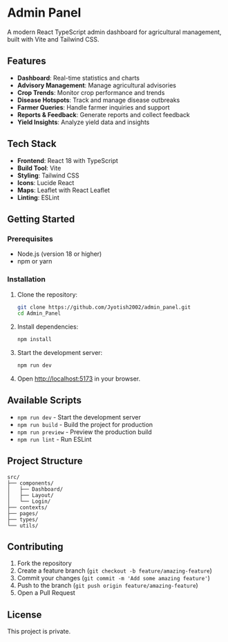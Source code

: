 # Admin Panel

A modern React TypeScript admin dashboard for agricultural management, built with Vite and Tailwind CSS.

## Features

- **Dashboard**: Real-time statistics and charts
- **Advisory Management**: Manage agricultural advisories
- **Crop Trends**: Monitor crop performance and trends
- **Disease Hotspots**: Track and manage disease outbreaks
- **Farmer Queries**: Handle farmer inquiries and support
- **Reports & Feedback**: Generate reports and collect feedback
- **Yield Insights**: Analyze yield data and insights

## Tech Stack

- **Frontend**: React 18 with TypeScript
- **Build Tool**: Vite
- **Styling**: Tailwind CSS
- **Icons**: Lucide React
- **Maps**: Leaflet with React Leaflet
- **Linting**: ESLint

## Getting Started

### Prerequisites

- Node.js (version 18 or higher)
- npm or yarn

### Installation

1. Clone the repository:
   ```bash
   git clone https://github.com/Jyotish2002/admin_panel.git
   cd Admin_Panel
   ```

2. Install dependencies:
   ```bash
   npm install
   ```

3. Start the development server:
   ```bash
   npm run dev
   ```

4. Open [http://localhost:5173](http://localhost:5173) in your browser.

## Available Scripts

- `npm run dev` - Start the development server
- `npm run build` - Build the project for production
- `npm run preview` - Preview the production build
- `npm run lint` - Run ESLint

## Project Structure

```
src/
├── components/
│   ├── Dashboard/
│   ├── Layout/
│   └── Login/
├── contexts/
├── pages/
├── types/
└── utils/
```

## Contributing

1. Fork the repository
2. Create a feature branch (`git checkout -b feature/amazing-feature`)
3. Commit your changes (`git commit -m 'Add some amazing feature'`)
4. Push to the branch (`git push origin feature/amazing-feature`)
5. Open a Pull Request

## License

This project is private.
